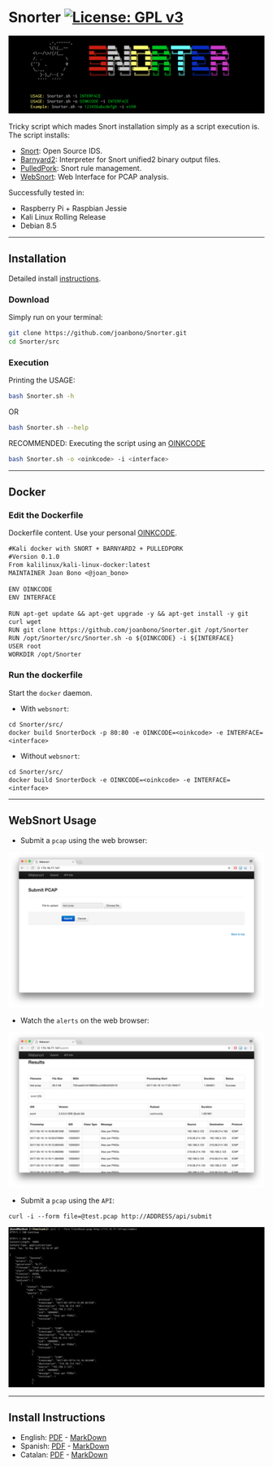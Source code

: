 # Snorter [![License: GPL v3](https://img.shields.io/badge/License-GPL%20v3-blue.svg)](http://www.gnu.org/licenses/gpl-3.0)

![Snorter in action!](img/1.png)

Tricky script which mades Snort installation simply as a script execution is. The script installs:

+ [Snort](https://snort.org/): Open Source IDS.
+ [Barnyard2](https://github.com/firnsy/barnyard2): Interpreter for Snort unified2 binary output files.
+ [PulledPork](https://github.com/shirkdog/pulledpork): Snort rule management.
+ [WebSnort](https://github.com/shendo/websnort): Web Interface for PCAP analysis.

Successfully tested in:

+ Raspberry Pi + Raspbian Jessie
+ Kali Linux Rolling Release
+ Debian 8.5

***

## Installation

Detailed install [instructions](https://github.com/joanbono/Snorter#install-instructions).

### Download

Simply run on your terminal:

~~~~bash
git clone https://github.com/joanbono/Snorter.git
cd Snorter/src
~~~~

### Execution

Printing the USAGE:

~~~~bash
bash Snorter.sh -h
~~~~

OR

~~~~bash
bash Snorter.sh --help
~~~~

RECOMMENDED: Executing the script using an [OINKCODE](https://www.snort.org/oinkcodes)

~~~~bash
bash Snorter.sh -o <oinkcode> -i <interface>
~~~~

***

## Docker
### Edit the Dockerfile

Dockerfile content. Use your personal [OINKCODE](https://www.snort.org/oinkcodes).

~~~~
#Kali docker with SNORT + BARNYARD2 + PULLEDPORK
#Version 0.1.0
From kalilinux/kali-linux-docker:latest
MAINTAINER Joan Bono <@joan_bono>

ENV OINKCODE
ENV INTERFACE

RUN apt-get update && apt-get upgrade -y && apt-get install -y git curl wget
RUN git clone https://github.com/joanbono/Snorter.git /opt/Snorter
RUN /opt/Snorter/src/Snorter.sh -o ${OINKCODE} -i ${INTERFACE}
USER root
WORKDIR /opt/Snorter
~~~~

### Run the dockerfile

Start the `docker` daemon.

+ With `websnort`:

~~~~
cd Snorter/src/
docker build SnorterDock -p 80:80 -e OINKCODE=<oinkcode> -e INTERFACE=<interface>
~~~~


+ Without `websnort`:

~~~~
cd Snorter/src/
docker build SnorterDock -e OINKCODE=<oinkcode> -e INTERFACE=<interface>
~~~~

***

## WebSnort Usage

+ Submit a `pcap` using the web browser:

![](img/20.png)

+ Watch the `alerts` on the web browser:

![](img/21.png)

+ Submit a `pcap` using the `API`:

~~~~
curl -i --form file=@test.pcap http://ADDRESS/api/submit
~~~~

![](img/22.png)

***

## Install Instructions

+ English: [PDF](doc/Instructions_EN.pdf)  -  [MarkDown](doc/doc_EN.md)
+ Spanish: [PDF](doc/Instructions_ES.pdf)  -  [MarkDown](doc/doc_ES.md)
+ Catalan: [PDF](doc/Instructions_CA.pdf)  -  [MarkDown](doc/doc_CA.md)
